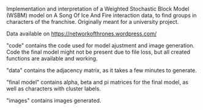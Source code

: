 Implementation and interpretation of a Weighted Stochastic Block Model (WSBM) model on A Song Of Ice And Fire interaction data, to find groups in characters of the franchise. Originally meant for a university project.

Data available on https://networkofthrones.wordpress.com/

"code" contains the code used for model ajustment and image generation. Code the final model might not be present due to file loss, but all created functions are available and working.

"data" contains the adjacency matrix, as it takes a few minutes to generate.

"final model" contains alpha, beta and pi matrices for the final model, as well as characters with cluster labels.

"images" contains images generated.
